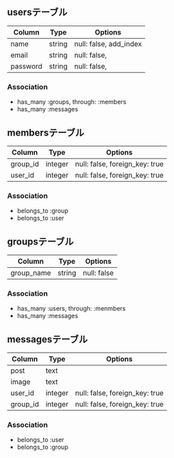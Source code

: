 ## usersテーブル

| Column   | Type  |           Options    |
|----------|-------|----------------------|
|name      |string |null: false, add_index|
|email     |string |null: false,          |
|password  |string |null: false,          |

### Association
- has_many :groups, through: :members
- has_many :messages


## membersテーブル

| Column | Type  |           Options            |
|--------|-------|------------------------------|
|group_id|integer|null: false, foreign_key: true|
|user_id |integer|null: false, foreign_key: true|

### Association
- belongs_to :group
- belongs_to :user


## groupsテーブル

|  Column  | Type  |  Options  |
|----------|-------|-----------|
|group_name|string |null: false|

### Association
- has_many :users, through: :menmbers
- has_many :messages


## messagesテーブル

| Column | Type  |           Options            |
|--------|-------|------------------------------|
|post    |text   |                              |
|image   |text   |                              |
|user_id |integer|null: false, foreign_key: true|
|group_id|integer|null: false, foreign_key: true|

### Association
- belongs_to :user
- belongs_to :group